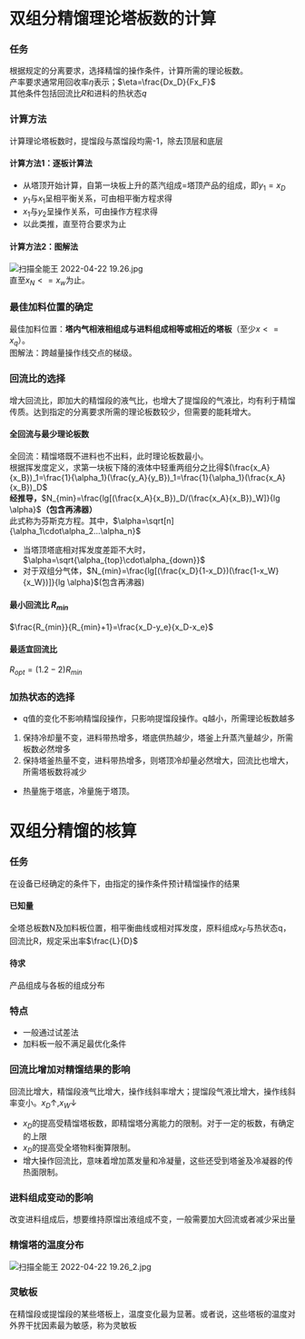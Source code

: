 # 双组分精馏理论塔板数的计算
### 任务
根据规定的分离要求，选择精馏的操作条件，计算所需的理论板数。<br />产率要求通常用回收率$\eta$表示；$\eta=\frac{Dx_D}{Fx_F}$<br />其他条件包括回流比$R$和进料的热状态$q$
### 计算方法
计算理论塔板数时，提馏段与蒸馏段均需-1，除去顶层和底层
#### 计算方法1：逐板计算法

- 从塔顶开始计算，自第一块板上升的蒸汽组成=塔顶产品的组成，即$y_1=x_D$
- $y_1$与$x_1$呈相平衡关系，可由相平衡方程求得
- $x_1$与$y_2$呈操作关系，可由操作方程求得
- 以此类推，直至符合要求为止
#### 计算方法2：图解法
![扫描全能王 2022-04-22 19.26.jpg](https://cdn.nlark.com/yuque/0/2022/jpeg/26350656/1650631254377-d9fa782f-789f-4e96-9d85-94bf639e58c3.jpeg#clientId=ue7709d89-585e-4&from=ui&id=uef6edc19&originHeight=1152&originWidth=2204&originalType=binary&ratio=1&rotation=0&showTitle=false&size=81491&status=done&style=none&taskId=uad1ca6e8-528d-4a22-9d83-7682468722b&title=)<br />直至$x_N<=x_w$为止。
### 最佳加料位置的确定
最佳加料位置：**塔内气相液相组成与进料组成相等或相近的塔板**（至少$x<=x_q$）。<br />图解法：跨越量操作线交点的梯级。
### 回流比的选择
增大回流比，即加大的精馏段的液气比，也增大了提馏段的气液比，均有利于精馏传质。达到指定的分离要求所需的理论板数较少，但需要的能耗增大。
#### 全回流与最少理论板数
全回流：精馏塔既不进料也不出料，此时理论板数最小。<br />根据挥发度定义，求第一块板下降的液体中轻重两组分之比得$(\frac{x_A}{x_B})_1=\frac{1}{\alpha_1}(\frac{y_A}{y_B})_1=\frac{1}{\alpha_1}(\frac{x_A}{x_B})_D$<br />**经推导，**$N_{min}=\frac{lg[(\frac{x_A}{x_B})_D/(\frac{x_A}{x_B})_W]}{lg \alpha}$**（包含再沸器）**<br />此式称为芬斯克方程。其中，$\alpha=\sqrt[n]{\alpha_1\cdot\alpha_2...\alpha_n}$

- 当塔顶塔底相对挥发度差距不大时，$\alpha=\sqrt{\alpha_{top}\cdot\alpha_{down}}$
- 对于双组分气体，$N_{min}=\frac{lg[(\frac{x_D}{1-x_D})(\frac{1-x_W}{x_W})]}{lg \alpha}$(包含再沸器)
#### 最小回流比 $R_{min}$
$\frac{R_{min}}{R_{min}+1}=\frac{x_D-y_e}{x_D-x_e}$
#### 最适宜回流比
$R_{opt}=(1.2-2)R_{min}$
### 加热状态的选择

- q值的变化不影响精馏段操作，只影响提馏段操作。q越小，所需理论板数越多
1. 保持冷却量不变，进料带热增多，塔底供热越少，塔釜上升蒸汽量越少，所需板数必然增多
2. 保持塔釜热量不变，进料带热增多，则塔顶冷却量必然增大，回流比也增大，所需塔板数将减少
- 热量施于塔底，冷量施于塔顶。

# 双组分精馏的核算
### 任务
在设备已经确定的条件下，由指定的操作条件预计精馏操作的结果
#### 已知量
全塔总板数N及加料板位置，相平衡曲线或相对挥发度，原料组成$x_F$与热状态q，回流比R，规定采出率$\frac{L}{D}$
#### 待求
产品组成与各板的组成分布
### 特点

- 一般通过试差法
- 加料板一般不满足最优化条件
### 回流比增加对精馏结果的影响
回流比增大，精馏段液气比增大，操作线斜率增大；提馏段气液比增大，操作线斜率变小。$x_D\uparrow,x_W\downarrow$

- $x_D$的提高受精馏塔板数，即精馏塔分离能力的限制。对于一定的板数，有确定的上限
- $x_D$的提高受全塔物料衡算限制。
- 增大操作回流比，意味着增加蒸发量和冷凝量，这些还受到塔釜及冷凝器的传热面限制。
### 进料组成变动的影响
改变进料组成后，想要维持原馏出液组成不变，一般需要加大回流或者减少采出量
### 精馏塔的温度分布
![扫描全能王 2022-04-22 19.26_2.jpg](https://cdn.nlark.com/yuque/0/2022/jpeg/26350656/1650631245606-b0c558aa-24d2-4f7b-8a75-837da47038f8.jpeg#clientId=ue7709d89-585e-4&from=ui&id=ue82dff64&originHeight=1772&originWidth=2572&originalType=binary&ratio=1&rotation=0&showTitle=false&size=110132&status=done&style=none&taskId=u9a6ee679-809f-4406-a7a8-5ea99ada901&title=)
### 灵敏板
在精馏段或提馏段的某些塔板上，温度变化最为显著。或者说，这些塔板的温度对外界干扰因素最为敏感，称为灵敏板
